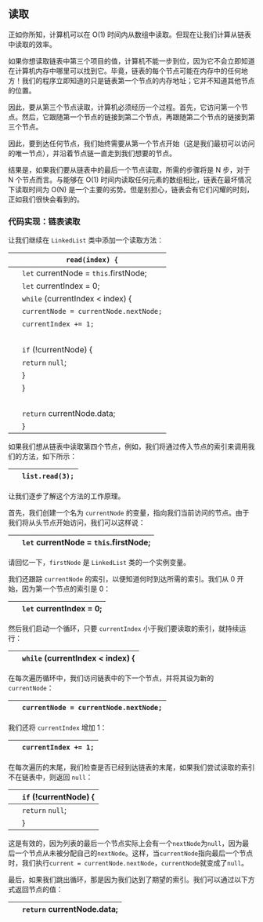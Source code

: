 ## 读取

正如你所知，计算机可以在 O(1) 时间内从数组中读取。但现在让我们计算从链表中读取的效率。

如果你想读取链表中第三个项目的值，计算机不能一步到位，因为它不会立即知道在计算机内存中哪里可以找到它。毕竟，链表的每个节点可能在内存中的任何地方！我们的程序立即知道的只是链表第一个节点的内存地址；它并不知道其他节点的位置。

因此，要从第三个节点读取，计算机必须经历一个过程。首先，它访问第一个节点。然后，它跟随第一个节点的链接到第二个节点，再跟随第二个节点的链接到第三个节点。

因此，要到达任何节点，我们始终需要从第一个节点开始（这是我们最初可以访问的唯一节点），并沿着节点链一直走到我们想要的节点。

结果是，如果我们要从链表中的最后一个节点读取，所需的步骤将是 N 步，对于 N 个节点而言。与能够在 O(1) 时间内读取任何元素的数组相比，链表在最坏情况下读取时间为 O(N) 是一个主要的劣势。但是别担心，链表会有它们闪耀的时刻，正如我们很快会看到的。

### 代码实现：链表读取

让我们继续在 `LinkedList` 类中添加一个读取方法：

| ​  | `read(index) {` |
| --- | --- |
| ​  | `let` currentNode = `this`.firstNode; |
| ​  | `let` currentIndex = 0; |
| ​  | `while` (currentIndex < index) { |
| ​  | `currentNode = currentNode.nextNode;` |
| ​  | `currentIndex += 1;` |
| ​  |  |
| ​  | `if` (!currentNode) { |
| ​  | `return` `null`; |
| ​  | } |
| ​  | } |
| ​  |  |
| ​  | `return` currentNode.data; |
| ​  | } |

如果我们想从链表中读取第四个节点，例如，我们将通过传入节点的索引来调用我们的方法，如下所示：

| ​  | `list.read(3);` |
| --- | --- |

让我们逐步了解这个方法的工作原理。

首先，我们创建一个名为 `currentNode` 的变量，指向我们当前访问的节点。由于我们将从头节点开始访问，我们可以这样说：

| ​  | `let` currentNode = `this`.firstNode; |
| --- | --- |

请回忆一下，`firstNode` 是 `LinkedList` 类的一个实例变量。

我们还跟踪 `currentNode` 的索引，以便知道何时到达所需的索引。我们从 0 开始，因为第一个节点的索引是 0：

| ​  | `let` currentIndex = 0; |
| --- | --- |

然后我们启动一个循环，只要 `currentIndex` 小于我们要读取的索引，就持续运行：

| ​  | `while` (currentIndex < index) { |
| --- | --- |

在每次遍历循环中，我们访问链表中的下一个节点，并将其设为新的 `currentNode`：

| ​  | `currentNode = currentNode.nextNode;` |
| --- | --- |

我们还将 `currentIndex` 增加 1：

| ​  | `currentIndex += 1;` |
| --- | --- |

在每次遍历的末尾，我们检查是否已经到达链表的末尾，如果我们尝试读取的索引不在链表中，则返回 `null`：

| ​  | `if` (!currentNode) { |
| --- | --- |
| ​  | `return`​ `null`; |
| ​  | } |

这是有效的，因为列表的最后一个节点实际上会有一个`nextNode`为`null`，因为最后一个节点从未被分配自己的`nextNode`。这样，当`currentNode`指向最后一个节点时，我们执行`current = currentNode.nextNode`，`currentNode`就变成了`null`。

最后，如果我们跳出循环，那是因为我们达到了期望的索引。我们可以通过以下方式返回节点的值：

| ​  | `return` currentNode.data; |
| --- | --- |
